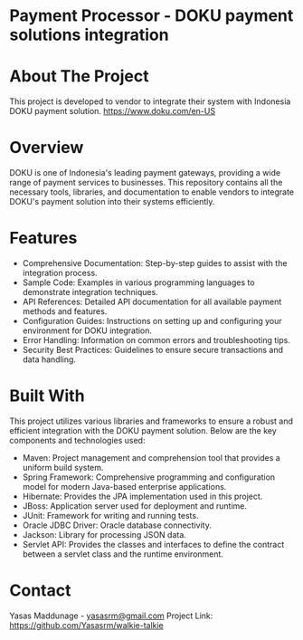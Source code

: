 # Payment Processor - DOKU payment solutions integration

# About The Project

This project is developed to vendor to integrate their system with Indonesia DOKU payment solution.
https://www.doku.com/en-US

# Overview
DOKU is one of Indonesia's leading payment gateways, providing a wide range of payment services to businesses. This repository contains all the necessary tools, libraries, and documentation to enable vendors to integrate DOKU's payment solution into their systems efficiently.

# Features
<ul dir="auto">
  <li>Comprehensive Documentation: Step-by-step guides to assist with the integration process.</li>
  <li>Sample Code: Examples in various programming languages to demonstrate integration techniques.</li>
  <li>API References: Detailed API documentation for all available payment methods and features.</li>
  <li>Configuration Guides: Instructions on setting up and configuring your environment for DOKU integration.</li>
  <li>Error Handling: Information on common errors and troubleshooting tips.</li>
  <li>Security Best Practices: Guidelines to ensure secure transactions and data handling.</li>
</ul>

# Built With

This project utilizes various libraries and frameworks to ensure a robust and efficient integration with the DOKU payment solution. Below are the key components and technologies used:
<ul dir="auto">
  <li>Maven: Project management and comprehension tool that provides a uniform build system.</li>
  <li>Spring Framework: Comprehensive programming and configuration model for modern Java-based enterprise applications.</li>
  <li>Hibernate: Provides the JPA implementation used in this project.</li>
  <li>JBoss: Application server used for deployment and runtime.</li>
  <li>JUnit: Framework for writing and running tests.</li>
  <li>Oracle JDBC Driver: Oracle database connectivity.</li>
  <li>Jackson: Library for processing JSON data.</li>
  <li>Servlet API: Provides the classes and interfaces to define the contract between a servlet class and the runtime environment.</li>
</ul>

# Contact

Yasas Maddunage - yasasrm@gmail.com
Project Link: https://github.com/Yasasrm/walkie-talkie
